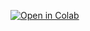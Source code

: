 [![Open in Colab](https://colab.research.google.com/assets/colab-badge.svg)](https://github.com/Satyamredo/brain-tumour-detection-using-deep-learning/blob/main/Brain_Tumor_Detection_code.ipynb)